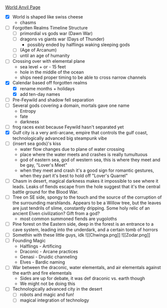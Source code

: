 [World Anvil Page](https://www.worldanvil.com/world/71ecb988-d2f2-43e2-bca2-cdfe731e95fd/summary)
- [x] World is shaped like swiss cheese
	- chasms
- [ ] Forgotten Realms Timeline Structure
	- [ ] primordial vs gods war (Dawn War)
	- [ ] dragons vs giants war (Days of Thunder)
		- possibly ended by halflings waking sleeping gods
	- [ ] (Age of Arcanum)
	- [ ] until an age of humanity
- [ ] Crossing over with elemental plane
	- sea level + or - 15 feet
	- hole in the middle of the ocean
	- ships need proper timing to be able to cross narrow channels
- [x] Calendar based off forgotten realms
	- [x] rename months + holidays
	- [x] add ten-day names
- [ ] Pre-Feywild and shadow fell separation
- [ ] Several gods covering a domain, mortals gave one name
	- Entropy
	- fate
	- darkness
- [ ] frog races exist because Feywild hasn't separated yet
- [x] Gulf city is a very anti-arcane, empire that controls the gulf coast, technologically advanced big steampunk vibe
- [ ] {insert sea gods}'s kiss
	- water flow changes due to plane of water crossing
	- place where the water meets and crashes is really tumultuous
	- god of eastern sea, god of western sea, this is where they meet and be gay, "Lover's Meet"
	- when they meet and crash it's a good sign for romantic gestures, when they part it's best to hold off "Lover's Quarrel"
- [ ] Chasm in desert, magical darkness makes it impossible to see where it leads. Leaks of fiends escape from the hole suggest that it's the central battle ground for the Blood War.
- [ ] Tree on SE side, spongy to the touch and the source of the corruption of the surrounding marshlands. Appears to be a Willow tree, but the leaves are just tendrils of slime, constantly dripping. Some holy relic of an ancient Elven civilization? Gift from a god?
	- most common summoned fiends are yugoloths
- [ ] Pine forest on the Eastern side, deep in the forest is an entrance to a cave system, leading into the underdark, and a certain tomb of horrors
- [ ] Somethin with these little guys, idk
    ![[Chwinga.png]] ![[Zodar.png]]
- [ ] Founding Magic
	- Halflings - Artificing
	- Draconic - Arcane practices
	- Genasi - Druidic channeling
	- Elves - Bardic naming
- [ ] War between the draconic, water elementals, and air elementals against the earth and fire elementals
	- Sides are up for debate, it was def draconic vs. earth though
	- We might not be doing this
 - [ ] Technologically advanced city in the desert
	 - [ ] robots and magic and fun!
	 - [ ] magical integration of technology